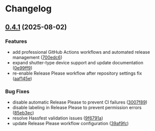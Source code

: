 # Changelog

## [0.4.1](https://github.com/alexlenk/ha-everhome/compare/v0.4.0...v0.4.1) (2025-08-02)


### Features

* add professional GitHub Actions workflows and automated release management ([700edc6](https://github.com/alexlenk/ha-everhome/commit/700edc691d74cbc15bd6602d08b28e20f94bb72d))
* expand shutter-type device support and update documentation ([0e99ff9](https://github.com/alexlenk/ha-everhome/commit/0e99ff94fa2880e38e90530c5ef7d58107b2142a))
* re-enable Release Please workflow after repository settings fix ([aaf145e](https://github.com/alexlenk/ha-everhome/commit/aaf145e7a6192aacc1bf00145e479803aaa2b020))


### Bug Fixes

* disable automatic Release Please to prevent CI failures ([3007f89](https://github.com/alexlenk/ha-everhome/commit/3007f89cd99ef2a551fd1d78d1efcf3cbb668af8))
* disable labeling in Release Please to prevent permission errors ([85eb3ec](https://github.com/alexlenk/ha-everhome/commit/85eb3ec4dd3514aa62dec95a3900efb19bffcb2f))
* resolve Hassfest validation issues ([9f6791a](https://github.com/alexlenk/ha-everhome/commit/9f6791a067e492081907b89f3f0941d9921ca035))
* update Release Please workflow configuration ([39af9fc](https://github.com/alexlenk/ha-everhome/commit/39af9fcdd07a5d3e1b4bcaafdd239c2249ef4558))
